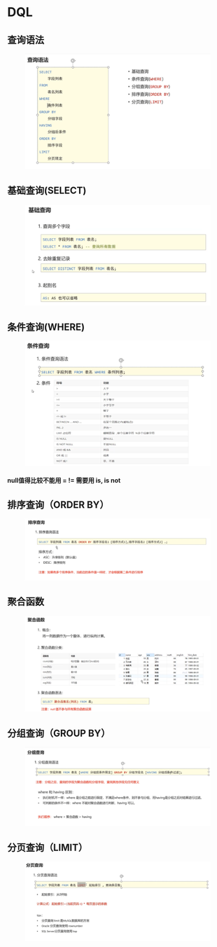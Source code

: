 # DQL

## 查询语法

<figure><img src="../.gitbook/assets/image (5) (3).png" alt=""><figcaption></figcaption></figure>

## 基础查询(SELECT)

<figure><img src="../.gitbook/assets/image (9) (1).png" alt=""><figcaption></figcaption></figure>

## 条件查询(WHERE)

<figure><img src="../.gitbook/assets/image (6) (2).png" alt=""><figcaption></figcaption></figure>

#### null值得比较不能用 =  != 需要用 is, is not

## 排序查询（ORDER BY）

<figure><img src="../.gitbook/assets/image (3) (1) (2).png" alt=""><figcaption></figcaption></figure>

## 聚合函数

<figure><img src="../.gitbook/assets/image (7) (2).png" alt=""><figcaption></figcaption></figure>

## 分组查询（GROUP BY）

<figure><img src="../.gitbook/assets/image (10) (1) (1).png" alt=""><figcaption></figcaption></figure>

## 分页查询（LIMIT）

<figure><img src="../.gitbook/assets/image (1) (2) (1).png" alt=""><figcaption></figcaption></figure>
